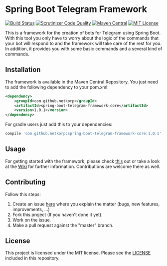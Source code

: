 # Spring Boot Telegram Framework

[![Build Status](https://travis-ci.org/netkorp/spring-boot-telegram-framework.svg?branch=master)](https://travis-ci.org/netkorp/spring-boot-telegram-framework)
[![Scrutinizer Code Quality](https://scrutinizer-ci.com/g/netkorp/spring-boot-telegram-framework/badges/quality-score.png?b=master)](https://scrutinizer-ci.com/g/netkorp/spring-boot-telegram-framework/?branch=master)
[![Maven Central](https://img.shields.io/maven-central/v/com.github.netkorp/spring-boot-telegram-framework.svg?label=Maven%20Central)](https://search.maven.org/search?q=g:%22com.github.netkorp%22%20AND%20a:%22spring-boot-telegram-framework%22)
[![MIT License](http://img.shields.io/badge/license-MIT-blue.svg?style=flat)](https://github.com/netkorp/spring-boot-telegram-framework/blob/master/LICENSE)

This is a framework for the creation of bots for Telegram using Spring Boot. With this tool you only have to worry about the logic of the commands that your bot will respond to and the framework will take care of the rest for you. In addition, it provides you with some basic commands and a several kind of commands.

## Installation

The framework is available in the Maven Central Repository. You just need to add the following dependency to your pom.xml:

```xml
<dependency>
    <groupId>com.github.netkorp</groupId>
    <artifactId>spring-boot-telegram-framework-core</artifactId>
    <version>1.0.1</version>
</dependency>
```

For gradle users just add this to your dependencies:

```gradle
compile 'com.github.netkorp:spring-boot-telegram-framework-core:1.0.1'
```

## Usage

For getting started with the framework, please check [this](https://github.com/netkorp/spring-boot-telegram-framework/wiki/Getting-started) out or take a look at the [Wiki](https://github.com/netkorp/spring-boot-telegram-framework/wiki) for further information. Contributions are welcome there as well.

## Contributing

Follow this steps:

1. Create an issue [here](https://github.com/netkorp/spring-boot-telegram-framework/issues) where you explain the matter (bugs, new features, improvements, ...)
2. Fork this project (If you haven't done it yet).
3. Work on the issue.
4. Make a pull request against the "master" branch.

## License

This project is licensed under the MIT license. Please see the [LICENSE](LICENSE) included in this repository.